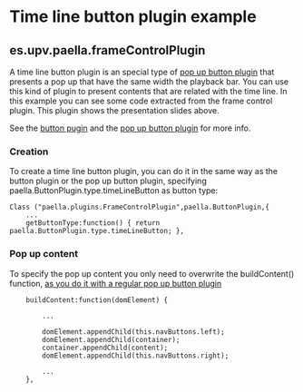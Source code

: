 # Time line button plugin example
## es.upv.paella.frameControlPlugin

A time line button plugin is an special type of [pop up button plugin](popup_plugin.md) that
presents a pop up that have the same width the playback bar. You can use this kind of plugin
to present contents that are related with the time line. In this example you can see some code
extracted from the frame control plugin. This plugin shows the presentation slides above.

See the [button pugin](button_plugin.md) and the [pop up button plugin](popup_plugin.md) for more
info.

### Creation
To create a time line button plugin, you can do it in the same way as the button plugin or the
pop up button plugin, specifying paella.ButtonPlugin.type.timeLineButton as button type:

	Class ("paella.plugins.FrameControlPlugin",paella.ButtonPlugin,{
		...
		getButtonType:function() { return paella.ButtonPlugin.type.timeLineButton; },
		
### Pop up content
To specify the pop up content you only need to overwrite the buildContent() function,
[as you do it with a regular pop up button plugin](pupup_plugin.md)

		buildContent:function(domElement) {
			
			...

			domElement.appendChild(this.navButtons.left);
			domElement.appendChild(container);
			container.appendChild(content);
			domElement.appendChild(this.navButtons.right);

			...
		},
